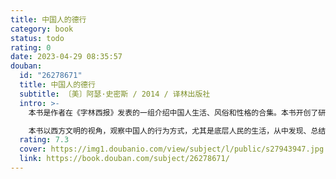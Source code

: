 ```yaml
---
title: 中国人的德行
category: book
status: todo
rating: 0
date: 2023-04-29 08:35:57
douban:
  id: "26278671"
  title: 中国人的德行
  subtitle: 〔美〕阿瑟·史密斯 / 2014 / 译林出版社
  intro: >-
    本书是作者在《字林西报》发表的一组介绍中国人生活、风俗和性格的合集。本书开创了研究中国国民性的先河，将那个时代的中国观作了鞭辟入里的剖析，是这方面第一本带有社会学性质的著述，对后世学人影响颇深，具有深刻的历史意义及社会地位。

    本书以西方文明的视角，观察中国人的行为方式，尤其是底层人民的生活，从中发现、总结出中国人的性格，以及中国文化的特质。内容具体、细致、生动，分析透彻，一针见血。
  rating: 7.3
  cover: https://img1.doubanio.com/view/subject/l/public/s27943947.jpg
  link: https://book.douban.com/subject/26278671/
---
```


